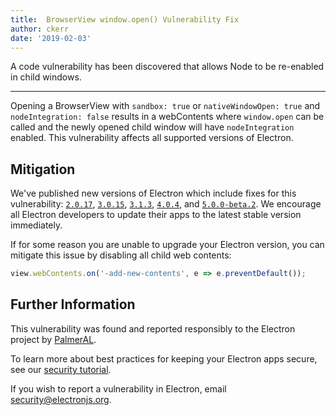 ```yaml
---
title:  BrowserView window.open() Vulnerability Fix
author: ckerr
date: '2019-02-03'
---
```


A code vulnerability has been discovered that allows Node to be re-enabled in child windows.

---

Opening a BrowserView with `sandbox: true` or `nativeWindowOpen: true` and `nodeIntegration: false` results in a webContents where `window.open` can be called and the newly opened child window will have `nodeIntegration` enabled. This vulnerability affects all supported versions of Electron.

## Mitigation

We've published new versions of Electron which include fixes for  this vulnerability:
[`2.0.17`](https://github.com/electron/electron/releases/tag/v2.0.17),
[`3.0.15`](https://github.com/electron/electron/releases/tag/v3.0.15),
[`3.1.3`](https://github.com/electron/electron/releases/tag/v3.1.3),
[`4.0.4`](https://github.com/electron/electron/releases/tag/v4.0.4), and
[`5.0.0-beta.2`](https://github.com/electron/electron/releases/tag/v5.0.0-beta.2).
We encourage all Electron developers to update their apps to the latest stable version immediately.

If for some reason you are unable to upgrade your Electron version, you can mitigate this issue by disabling all child web contents:

```javascript
view.webContents.on('-add-new-contents', e => e.preventDefault());
```

## Further Information

This vulnerability was found and reported responsibly to the Electron project by [PalmerAL](https://github.com/PalmerAL).

To learn more about best practices for keeping your Electron apps secure, see our [security tutorial].

If you wish to report a vulnerability in Electron, email security@electronjs.org.

[security tutorial]: https://electronjs.org/docs/tutorial/security
